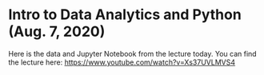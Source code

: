 # Intro to Data Analytics and Python (Aug. 7, 2020)
Here is the data and Jupyter Notebook from the lecture today. You can find the lecture here: https://www.youtube.com/watch?v=Xs37UVLMVS4
